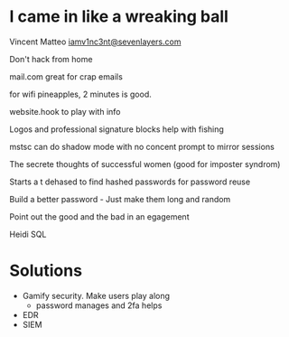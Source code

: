 # I came in like a wreaking ball 

Vincent Matteo iamv1nc3nt@sevenlayers.com 

Don't hack from home 

mail.com great for crap emails 

for wifi pineapples, 2 minutes is good. 

website.hook to play with info 

Logos and professional signature blocks help with fishing 

mstsc can do shadow mode with no concent prompt to mirror sessions 

The secrete thoughts of successful women (good for imposter syndrom) 

Starts a t dehased to find hashed passwords for password reuse 

Build a better password - Just make them long and random 

Point out the good and the bad in an egagement 

Heidi SQL 

# Solutions 
- Gamify security.  Make users play along 
  - password manages and 2fa helps
- EDR  
- SIEM 

